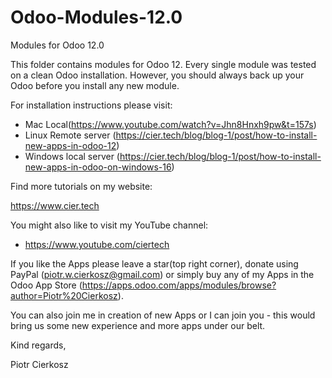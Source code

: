 # Odoo-Modules-12.0
Modules for Odoo 12.0

This folder contains modules for Odoo 12. Every single module was tested on a clean Odoo installation. However, you should always back up your Odoo before you install any new module.

For installation instructions please visit:

- Mac Local(https://www.youtube.com/watch?v=Jhn8Hnxh9pw&t=157s)
- Linux Remote server (https://cier.tech/blog/blog-1/post/how-to-install-new-apps-in-odoo-12)
- Windows local server (https://cier.tech/blog/blog-1/post/how-to-install-new-apps-in-odoo-on-windows-16)

Find more tutorials on my website:

https://www.cier.tech

You might also like to visit my YouTube channel:

- https://www.youtube.com/ciertech

If you like the Apps please leave a star(top right corner), donate using PayPal (piotr.w.cierkosz@gmail.com) or simply buy any of my Apps in the Odoo App Store (https://apps.odoo.com/apps/modules/browse?author=Piotr%20Cierkosz).

You can also join me in creation of new Apps or I can join you - this would bring us some new experience and more apps under our belt.

Kind regards,

Piotr Cierkosz
